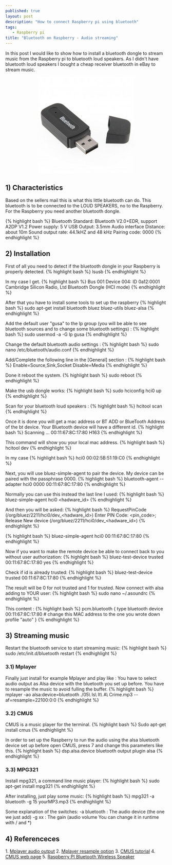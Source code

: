 ```yaml
---
published: true
layout: post
description: "How to connect Raspberry pi using bluetooth"
tags: 
   - Raspberry pi
title: "Bluetooth on Raspberry - Audio streaming"
---
```


In this post I would like to show how to install a bluetooth dongle to stream music from the Raspberry pi to bluetooth loud speakers. As I didn't have bluetooth loud speakers I bought a cheap receiver bluetooth in eBay to stream music.

<center><img class="alignnone" src="/images/bluetoothDongle.jpg"/></center>

<!-- more -->

<h2>1) Characteristics</h2>
Based on the sellers mail this is what this little bluetooth can do. This bluetooth is to be connected to the LOUD SPEAKERS, no to the Raspberry. For the Raspberry you need another bluetooth dongle.

{% highlight bash %}
Bluetooth Standard: Bluetooth V2.0+EDR, support A2DP V1.2
Power supply: 5 V USB
Output: 3.5mm Audio interface
Distance: about 10m
Sound output rate: 44.1kHZ and 48 kHz
Pairing code: 0000
{% endhighlight %}

<h2>2) Installation</h2>
First of all you need to detect if the bluetooth dongle in your Raspberry is properly detected.
{% highlight bash %}
lsusb
{% endhighlight %}

In my case I get.
{% highlight bash %}
Bus 001 Device 004: ID 0a12:0001 Cambridge Silicon Radio, Ltd Bluetooth Dongle (HCI mode)
{% endhighlight %}

After that you have to install some tools to set up the raspberry
{% highlight bash %}
sudo apt-get install bluetooth bluez bluez-utils bluez-alsa
{% endhighlight %}

Add the default user "gusa" to the lp group (you will be able to see bluetooth sources and to change some bluetooth settings) :
{% highlight bash %}
sudo usermod -a -G lp gusa
{% endhighlight %}

Change the default bluetooth audio settings :
{% highlight bash %}
sudo nano /etc/bluetooth/audio.conf
{% endhighlight %}

Add/Complete the following line in the [General] section :
{% highlight bash %}
Enable=Source,Sink,Socket
Disable=Media
{% endhighlight %}

Done it reboot the system.
{% highlight bash %}
sudo reboot
{% endhighlight %}

Make the usb dongle works:
{% highlight bash %}
sudo hciconfig hci0 up
{% endhighlight %}

Scan for your bluetooth loud speakers :
{% highlight bash %}
hcitool scan
{% endhighlight %}

Once it is done you will get a mac address or BT ADD or BlueTooth Address of the bt device. Your Bluetooth device will have a different id.
{% highlight bash %}
Scanning ...
	00:11:67:8C:17:80	H163
{% endhighlight %}

This command will show you your local mac address.
{% highlight bash %}
hcitool dev
{% endhighlight %}

In my case
{% highlight bash %}
hci0	00:02:5B:51:19:C0
{% endhighlight %}

Next, you will use bluez-simple-agent to pair the device. My device can be paired with the passphrase 0000.
{% highlight bash %}
bluetooth-agent --adapter hci0 0000 00:11:67:8C:17:80 
{% endhighlight %}

Normally you can use this instead the last line I used:
{% highlight bash %}
bluez-simple-agent hci0 <hadware_id>
{% endhighlight %}

And then you will be asked:
{% highlight bash %}
RequestPinCode (/org/bluez/2211/hci0/dev_<hadware_id>)
Enter PIN Code: <pin_code>;
Release
New device (/org/bluez/2211/hci0/dev_<hadware_id>)
{% endhighlight %}

{% highlight bash %}
bluez-simple-agent hci0 00:11:67:8C:17:80
{% endhighlight %}

Now if you want to make the remote device be able to connect back to you without user authorization:
{% highlight bash %}
bluez-test-device trusted 00:11:67:8C:17:80 yes
{% endhighlight %}

Check if id is already trusted:
{% highlight bash %}
bluez-test-device trusted 00:11:67:8C:17:80
{% endhighlight %}

The result will be 0 for not trusted and 1 for trusted.
Now connect with alsa adding to YOUR user:
{% highlight bash %}
sudo nano  ~/.asoundrc
{% endhighlight %}

This content :
{% highlight bash %}
pcm.bluetooth {
        type bluetooth
        device 00:11:67:8C:17:80 # change this MAC address to the one you wrote down
        profile "auto"
}
{% endhighlight %}

<h2>3) Streaming music</h2>
Restart the bluetooth service to start streaming music:
{% highlight bash %}
sudo /etc/init.d/bluetooth restart
{% endhighlight %}

<h3>3.1) Mplayer</h3>
Finally just install for example Mplayer and play like :
You have to select audio output as Alsa device with the bluetooth you set up before. You have to resample the music to avoid fulling the buffer.
{% highlight bash %}
mplayer -ao alsa:device=bluetooth ./05\ Is\ It\ A\ Crime.mp3  --af=resample=22100:0:0
{% endhighlight %}

<h3>3.2) CMUS</h3>
CMUS is a music player for the terminal.
{% highlight bash %}
Sudo apt-get install cmus
{% endhighlight %}

In order to set up the Raspberry to run the audio using the alsa bluetooth device set up before open CMUS, press 7 and change this parameters like this.
{% highlight bash %}
dsp.alsa.device bluetooth
output plugin alsa
{% endhighlight %}

<h3>3.3) MPG321</h3>
Install mpg321, a command line music player:
{% highlight bash %}
sudo apt-get install mpg321
{% endhighlight %}

After installing, just play some music:
{% highlight bash %}
mpg321 -a bluetooth -g 15 yourMP3.mp3
{% endhighlight %}

Some explanation of the switches:
-a bluetooth : The audio device (the one we just add)
-g xx : The gain (audio volume You can change it in runtime with / and *)

<h2>4) Referenceces</h2>
1. <a href="http://www.mplayer2.org/docs/ao/" target="_blank">Mplayer audio output</a>
2. <a href="http://www.mplayer2.org/docs/af/" target="_blank">Mplayer resample option</a>
3. <a href="http://www.tuxarena.com/static/cmus_guide.php" target="_blank">CMUS tutorial</a>
4. <a href="https://cmus.github.io/" target="_blank">CMUS web page</a>
5. <a href="http://blog.whatgeek.com.pt/2014/04/20/raspberry-pi-bluetooth-wireless-speaker/" target="_blank">Raspberry PI Bluetooth Wireless Speaker</a>
